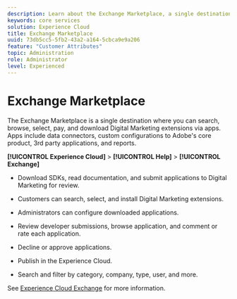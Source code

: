```yaml
---
description: Learn about the Exchange Marketplace, a single destination where you can search, browse, select, pay, and download Digital Marketing extensions via apps.
keywords: core services
solution: Experience Cloud
title: Exchange Marketplace 
uuid: 73db5cc5-5fb2-43a2-a164-5cbca9e9a206
feature: "Customer Attributes"
topic: Administration
role: Administrator
level: Experienced
---
```


# Exchange Marketplace

The Exchange Marketplace is a single destination where you can search, browse, select, pay, and download Digital Marketing extensions via apps. Apps include data connectors, custom configurations to Adobe's core product, 3rd party applications, and reports.

**[!UICONTROL Experience Cloud]** > **[!UICONTROL Help]** > **[!UICONTROL Exchange]** 

* Download SDKs, read documentation, and submit applications to Digital Marketing for review. 

* Customers can search, select, and install Digital Marketing extensions. 

* Administrators can configure downloaded applications. 

* Review developer submissions, browse application, and comment or rate each application. 

* Decline or approve applications. 

* Publish in the Experience Cloud. 

* Search and filter by category, company, type, user, and more. 

See [Experience Cloud Exchange](https://exchange.adobe.com/experiencecloud.html) for more information. 
